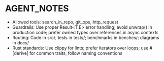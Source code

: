# AGENT_NOTES

- Allowed tools: search_in_repo, git_ops, http_request
- Guardrails: Use proper Result<T,E> error handling; avoid unwrap() in production code; prefer owned types over references in async contexts
- Routing: Code in src/; tests in tests/; benchmarks in benches/; diagrams in docs/
- Rust standards: Use clippy for lints; prefer iterators over loops; use #[derive] for common traits; follow naming conventions
